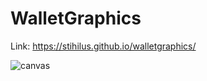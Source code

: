 # WalletGraphics
Link: https://stihilus.github.io/walletgraphics/

![canvas](https://user-images.githubusercontent.com/20823082/107434687-60fea900-6b2b-11eb-956d-ca3b32763c00.png)


